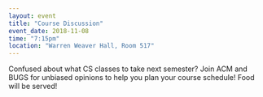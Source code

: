 ```yaml
---
layout: event
title: "Course Discussion"
event_date: 2018-11-08
time: "7:15pm"
location: "Warren Weaver Hall, Room 517"
---
```


Confused about what CS classes to take next semester? Join ACM and BUGS for unbiased opinions to help you plan your course schedule! Food will be served!